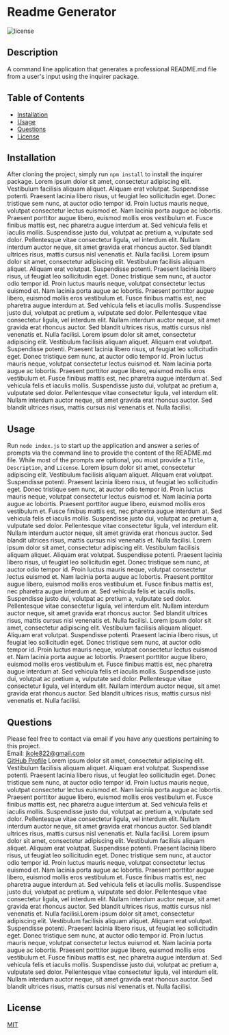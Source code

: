 # Readme Generator

![license](https://img.shields.io/static/v1?label=license&message=MIT&color=green&style=for-the-badge)

## Description

A command line application that generates a professional README.md file from a user's input using the inquirer package.

## Table of Contents

- [Installation](#installation)
- [Usage](#usage)
- [Questions](#questions)
- [License](#license)

## Installation

After cloning the project, simply run `npm install` to install the inquirer package.
Lorem ipsum dolor sit amet, consectetur adipiscing elit. Vestibulum facilisis aliquam aliquet. Aliquam erat volutpat. Suspendisse potenti. Praesent lacinia libero risus, ut feugiat leo sollicitudin eget. Donec tristique sem nunc, at auctor odio tempor id. Proin luctus mauris neque, volutpat consectetur lectus euismod et. Nam lacinia porta augue ac lobortis. Praesent porttitor augue libero, euismod mollis eros vestibulum et. Fusce finibus mattis est, nec pharetra augue interdum at. Sed vehicula felis et iaculis mollis. Suspendisse justo dui, volutpat ac pretium a, vulputate sed dolor. Pellentesque vitae consectetur ligula, vel interdum elit. Nullam interdum auctor neque, sit amet gravida erat rhoncus auctor. Sed blandit ultrices risus, mattis cursus nisl venenatis et. Nulla facilisi.
Lorem ipsum dolor sit amet, consectetur adipiscing elit. Vestibulum facilisis aliquam aliquet. Aliquam erat volutpat. Suspendisse potenti. Praesent lacinia libero risus, ut feugiat leo sollicitudin eget. Donec tristique sem nunc, at auctor odio tempor id. Proin luctus mauris neque, volutpat consectetur lectus euismod et. Nam lacinia porta augue ac lobortis. Praesent porttitor augue libero, euismod mollis eros vestibulum et. Fusce finibus mattis est, nec pharetra augue interdum at. Sed vehicula felis et iaculis mollis. Suspendisse justo dui, volutpat ac pretium a, vulputate sed dolor. Pellentesque vitae consectetur ligula, vel interdum elit. Nullam interdum auctor neque, sit amet gravida erat rhoncus auctor. Sed blandit ultrices risus, mattis cursus nisl venenatis et. Nulla facilisi.
Lorem ipsum dolor sit amet, consectetur adipiscing elit. Vestibulum facilisis aliquam aliquet. Aliquam erat volutpat. Suspendisse potenti. Praesent lacinia libero risus, ut feugiat leo sollicitudin eget. Donec tristique sem nunc, at auctor odio tempor id. Proin luctus mauris neque, volutpat consectetur lectus euismod et. Nam lacinia porta augue ac lobortis. Praesent porttitor augue libero, euismod mollis eros vestibulum et. Fusce finibus mattis est, nec pharetra augue interdum at. Sed vehicula felis et iaculis mollis. Suspendisse justo dui, volutpat ac pretium a, vulputate sed dolor. Pellentesque vitae consectetur ligula, vel interdum elit. Nullam interdum auctor neque, sit amet gravida erat rhoncus auctor. Sed blandit ultrices risus, mattis cursus nisl venenatis et. Nulla facilisi.

## Usage

Run `node index.js` to start up the application and answer a series of prompts via the command line to provide the content of the README.md file. While most of the prompts are optional, you must provide a `Title`, `Description`, and `License`.
Lorem ipsum dolor sit amet, consectetur adipiscing elit. Vestibulum facilisis aliquam aliquet. Aliquam erat volutpat. Suspendisse potenti. Praesent lacinia libero risus, ut feugiat leo sollicitudin eget. Donec tristique sem nunc, at auctor odio tempor id. Proin luctus mauris neque, volutpat consectetur lectus euismod et. Nam lacinia porta augue ac lobortis. Praesent porttitor augue libero, euismod mollis eros vestibulum et. Fusce finibus mattis est, nec pharetra augue interdum at. Sed vehicula felis et iaculis mollis. Suspendisse justo dui, volutpat ac pretium a, vulputate sed dolor. Pellentesque vitae consectetur ligula, vel interdum elit. Nullam interdum auctor neque, sit amet gravida erat rhoncus auctor. Sed blandit ultrices risus, mattis cursus nisl venenatis et. Nulla facilisi.
Lorem ipsum dolor sit amet, consectetur adipiscing elit. Vestibulum facilisis aliquam aliquet. Aliquam erat volutpat. Suspendisse potenti. Praesent lacinia libero risus, ut feugiat leo sollicitudin eget. Donec tristique sem nunc, at auctor odio tempor id. Proin luctus mauris neque, volutpat consectetur lectus euismod et. Nam lacinia porta augue ac lobortis. Praesent porttitor augue libero, euismod mollis eros vestibulum et. Fusce finibus mattis est, nec pharetra augue interdum at. Sed vehicula felis et iaculis mollis. Suspendisse justo dui, volutpat ac pretium a, vulputate sed dolor. Pellentesque vitae consectetur ligula, vel interdum elit. Nullam interdum auctor neque, sit amet gravida erat rhoncus auctor. Sed blandit ultrices risus, mattis cursus nisl venenatis et. Nulla facilisi.
Lorem ipsum dolor sit amet, consectetur adipiscing elit. Vestibulum facilisis aliquam aliquet. Aliquam erat volutpat. Suspendisse potenti. Praesent lacinia libero risus, ut feugiat leo sollicitudin eget. Donec tristique sem nunc, at auctor odio tempor id. Proin luctus mauris neque, volutpat consectetur lectus euismod et. Nam lacinia porta augue ac lobortis. Praesent porttitor augue libero, euismod mollis eros vestibulum et. Fusce finibus mattis est, nec pharetra augue interdum at. Sed vehicula felis et iaculis mollis. Suspendisse justo dui, volutpat ac pretium a, vulputate sed dolor. Pellentesque vitae consectetur ligula, vel interdum elit. Nullam interdum auctor neque, sit amet gravida erat rhoncus auctor. Sed blandit ultrices risus, mattis cursus nisl venenatis et. Nulla facilisi.

## Questions

Please feel free to contact via email if you have any questions pertaining to this project.  
Email: jkole822@gmail.com  
[GitHub Profile](https://github.com/jkole822)
Lorem ipsum dolor sit amet, consectetur adipiscing elit. Vestibulum facilisis aliquam aliquet. Aliquam erat volutpat. Suspendisse potenti. Praesent lacinia libero risus, ut feugiat leo sollicitudin eget. Donec tristique sem nunc, at auctor odio tempor id. Proin luctus mauris neque, volutpat consectetur lectus euismod et. Nam lacinia porta augue ac lobortis. Praesent porttitor augue libero, euismod mollis eros vestibulum et. Fusce finibus mattis est, nec pharetra augue interdum at. Sed vehicula felis et iaculis mollis. Suspendisse justo dui, volutpat ac pretium a, vulputate sed dolor. Pellentesque vitae consectetur ligula, vel interdum elit. Nullam interdum auctor neque, sit amet gravida erat rhoncus auctor. Sed blandit ultrices risus, mattis cursus nisl venenatis et. Nulla facilisi.
Lorem ipsum dolor sit amet, consectetur adipiscing elit. Vestibulum facilisis aliquam aliquet. Aliquam erat volutpat. Suspendisse potenti. Praesent lacinia libero risus, ut feugiat leo sollicitudin eget. Donec tristique sem nunc, at auctor odio tempor id. Proin luctus mauris neque, volutpat consectetur lectus euismod et. Nam lacinia porta augue ac lobortis. Praesent porttitor augue libero, euismod mollis eros vestibulum et. Fusce finibus mattis est, nec pharetra augue interdum at. Sed vehicula felis et iaculis mollis. Suspendisse justo dui, volutpat ac pretium a, vulputate sed dolor. Pellentesque vitae consectetur ligula, vel interdum elit. Nullam interdum auctor neque, sit amet gravida erat rhoncus auctor. Sed blandit ultrices risus, mattis cursus nisl venenatis et. Nulla facilisi.Lorem ipsum dolor sit amet, consectetur adipiscing elit. Vestibulum facilisis aliquam aliquet. Aliquam erat volutpat. Suspendisse potenti. Praesent lacinia libero risus, ut feugiat leo sollicitudin eget. Donec tristique sem nunc, at auctor odio tempor id. Proin luctus mauris neque, volutpat consectetur lectus euismod et. Nam lacinia porta augue ac lobortis. Praesent porttitor augue libero, euismod mollis eros vestibulum et. Fusce finibus mattis est, nec pharetra augue interdum at. Sed vehicula felis et iaculis mollis. Suspendisse justo dui, volutpat ac pretium a, vulputate sed dolor. Pellentesque vitae consectetur ligula, vel interdum elit. Nullam interdum auctor neque, sit amet gravida erat rhoncus auctor. Sed blandit ultrices risus, mattis cursus nisl venenatis et. Nulla facilisi.

## License

[MIT](https://choosealicense.com/licenses/mit)
